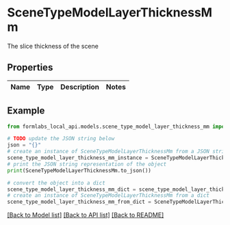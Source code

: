 # SceneTypeModelLayerThicknessMm

The slice thickness of the scene

## Properties

Name | Type | Description | Notes
------------ | ------------- | ------------- | -------------

## Example

```python
from formlabs_local_api.models.scene_type_model_layer_thickness_mm import SceneTypeModelLayerThicknessMm

# TODO update the JSON string below
json = "{}"
# create an instance of SceneTypeModelLayerThicknessMm from a JSON string
scene_type_model_layer_thickness_mm_instance = SceneTypeModelLayerThicknessMm.from_json(json)
# print the JSON string representation of the object
print(SceneTypeModelLayerThicknessMm.to_json())

# convert the object into a dict
scene_type_model_layer_thickness_mm_dict = scene_type_model_layer_thickness_mm_instance.to_dict()
# create an instance of SceneTypeModelLayerThicknessMm from a dict
scene_type_model_layer_thickness_mm_from_dict = SceneTypeModelLayerThicknessMm.from_dict(scene_type_model_layer_thickness_mm_dict)
```
[[Back to Model list]](../README.md#documentation-for-models) [[Back to API list]](../README.md#documentation-for-api-endpoints) [[Back to README]](../README.md)


